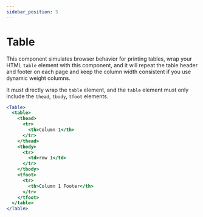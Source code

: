 ```yaml
---
sidebar_position: 5
---
```


# Table

This component simulates browser behavior for printing tables, wrap your HTML `table` element with this component, and it will repeat the table header and footer on each page and keep the column width consistent if you use dynamic weight columns.

It must directly wrap the `table` element, and the `table` element must only include the `thead`, `tbody`, `tfoot` elements.

```jsx
<Table>
  <table>
    <thead>
      <tr>
        <th>Column 1</th>
      </tr>
    </thead>
    <tbody>
      <tr>
        <td>row 1</td>
      </tr>
    </tbody>
    <tfoot>
      <tr>
        <th>Column 1 Footer</th>
      </tr>
    </tfoot>
  </table>
</Table>
```
